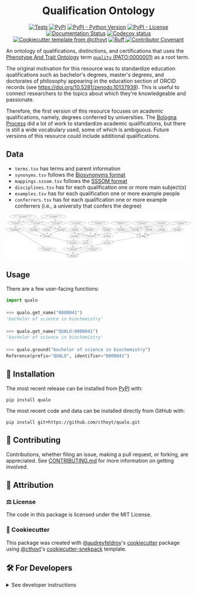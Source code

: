 <!--
<p align="center">
  <img src="https://github.com/cthoyt/qualo/raw/main/docs/source/logo.png" height="150">
</p>
-->

<h1 align="center">
  Qualification Ontology
</h1>

<p align="center">
    <a href="https://github.com/cthoyt/qualo/actions/workflows/tests.yml">
        <img alt="Tests" src="https://github.com/cthoyt/qualo/actions/workflows/tests.yml/badge.svg" /></a>
    <a href="https://pypi.org/project/qualo">
        <img alt="PyPI" src="https://img.shields.io/pypi/v/qualo" /></a>
    <a href="https://pypi.org/project/qualo">
        <img alt="PyPI - Python Version" src="https://img.shields.io/pypi/pyversions/qualo" /></a>
    <a href="https://github.com/cthoyt/qualo/blob/main/LICENSE">
        <img alt="PyPI - License" src="https://img.shields.io/pypi/l/qualo" /></a>
    <a href='https://qualo.readthedocs.io/en/latest/?badge=latest'>
        <img src='https://readthedocs.org/projects/qualo/badge/?version=latest' alt='Documentation Status' /></a>
    <a href="https://codecov.io/gh/cthoyt/qualo/branch/main">
        <img src="https://codecov.io/gh/cthoyt/qualo/branch/main/graph/badge.svg" alt="Codecov status" /></a>  
    <a href="https://github.com/cthoyt/cookiecutter-python-package">
        <img alt="Cookiecutter template from @cthoyt" src="https://img.shields.io/badge/Cookiecutter-snekpack-blue" /></a>
    <a href="https://github.com/astral-sh/ruff">
        <img src="https://img.shields.io/endpoint?url=https://raw.githubusercontent.com/astral-sh/ruff/main/assets/badge/v2.json" alt="Ruff" style="max-width:100%;">
    </a>
    <a href="https://github.com/cthoyt/qualo/blob/main/.github/CODE_OF_CONDUCT.md">
        <img src="https://img.shields.io/badge/Contributor%20Covenant-2.1-4baaaa.svg" alt="Contributor Covenant"/></a>
</p>

An ontology of qualifications, distinctions, and certifications that uses the 
[Phenotype And Trait Ontology](https://bioregistry.io/pato)
term [`quality` (PATO:0000001)](https://bioregistry.io/PATO:0000001?provider=ols)
as a root term.

The original motivation for this resource was to standardize education qualifications such as 
bachelor's degrees, master's degrees, and doctorates of philosophy appearing in the education 
section of ORCID records (see https://doi.org/10.5281/zenodo.10137939).
This is useful to connect researchers to the topics about which they're knowledgeable and passionate.

Therefore, the first version of this resource focuses on academic qualifications, namely,
degrees conferred by universities. The [Bologna Process](https://en.wikipedia.org/wiki/Bologna_Process)
did a lot of work to standardize academic qualifications, but there is still a wide vocabulary used, some of
which is ambiguous. Future versions of this resource could include additional qualifications.

## Data

- `terms.tsv` has terms and parent information
- `synonyms.tsv` follows the [Biosynonyms format](https://github.com/biopragmatics/biosynonyms)
- `mappings.sssom.tsv` follows the [SSSOM format](https://mapping-commons.github.io/sssom/)
- `disciplines.tsv` has for each qualification one or more main subject(s)
- `examples.tsv` has for each qualification one or more example people
- `conferrers.tsv` has for each qualification one or more example conferrers (i.e., a university that confers the degree)

![Psychology hierarchy](docs/source/img/hierarchy.png)

## Usage

There are a few user-facing functions:

```python
import qualo

>>> qualo.get_name("0000041")
'bachelor of science in biochemistry'

>>> qualo.get_name("QUALO:0000041")
'bachelor of science in biochemistry'

>>> qualo.ground("bachelor of science in biochemistry")
Reference(prefix="QUALO", identifier="0000041")
```

## 🚀 Installation

The most recent release can be installed from
[PyPI](https://pypi.org/project/qualo/) with:

```shell
pip install qualo
```

The most recent code and data can be installed directly from GitHub with:

```shell
pip install git+https://github.com/cthoyt/qualo.git
```

## 👐 Contributing

Contributions, whether filing an issue, making a pull request, or forking, are appreciated. See
[CONTRIBUTING.md](https://github.com/cthoyt/qualo/blob/master/.github/CONTRIBUTING.md)
for more information on getting involved.

## 👋 Attribution

### ⚖️ License

The code in this package is licensed under the MIT License.

### 🍪 Cookiecutter

This package was created with [@audreyfeldroy](https://github.com/audreyfeldroy)'s
[cookiecutter](https://github.com/cookiecutter/cookiecutter) package using [@cthoyt](https://github.com/cthoyt)'s
[cookiecutter-snekpack](https://github.com/cthoyt/cookiecutter-snekpack) template.

## 🛠️ For Developers

<details>
  <summary>See developer instructions</summary>

The final section of the README is for if you want to get involved by making a code contribution.

### Development Installation

To install in development mode, use the following:

```console
git clone git+https://github.com/cthoyt/qualo.git
cd qualo
python3 -m pip install -e .
```

### Updating Package Boilerplate

This project uses `cruft` to keep boilerplate (i.e., configuration, contribution guidelines, documentation
configuration)
up-to-date with the upstream cookiecutter package. Update with the following:

```console
python3 -m pip install cruft
cruft update
```

More info on Cruft's update command is
available [here](https://github.com/cruft/cruft?tab=readme-ov-file#updating-a-project).

### 🥼 Testing

After cloning the repository and installing `tox` with
`python3 -m pip install tox tox-uv`,
the unit tests in the `tests/` folder can be run reproducibly with:

```console
tox -e py
```

Additionally, these tests are automatically re-run with each commit in a
[GitHub Action](https://github.com/cthoyt/qualo/actions?query=workflow%3ATests).

### 📖 Building the Documentation

The documentation can be built locally using the following:

```console
git clone git+https://github.com/cthoyt/qualo.git
cd qualo
tox -e docs
open docs/build/html/index.html
```

The documentation automatically installs the package as well as the `docs`
extra specified in the [`pyproject.toml`](pyproject.toml). `sphinx` plugins
like `texext` can be added there. Additionally, they need to be added to the
`extensions` list in [`docs/source/conf.py`](docs/source/conf.py).

The documentation can be deployed to [ReadTheDocs](https://readthedocs.io) using
[this guide](https://docs.readthedocs.io/en/stable/intro/import-guide.html).
The [`.readthedocs.yml`](.readthedocs.yml) YAML file contains all the configuration you'll need.
You can also set up continuous integration on GitHub to check not only that
Sphinx can build the documentation in an isolated environment (i.e., with `tox -e docs-test`)
but also that [ReadTheDocs can build it too](https://docs.readthedocs.io/en/stable/pull-requests.html).

#### Configuring ReadTheDocs

1. Log in to ReadTheDocs with your GitHub account to install the integration
   at https://readthedocs.org/accounts/login/?next=/dashboard/
2. Import your project by navigating to https://readthedocs.org/dashboard/import then clicking the plus icon next to
   your repository
3. You can rename the repository on the next screen using a more stylized name (i.e., with spaces and capital letters)
4. Click next, and you're good to go!

### 📦 Making a Release

#### Configuring Zenodo

[Zenodo](https://zenodo.org) is a long-term archival system that assigns a DOI to each release of your package.

1. Log in to Zenodo via GitHub with this link: https://zenodo.org/oauth/login/github/?next=%2F. This brings you to a
   page that lists all of your organizations and asks you to approve installing the Zenodo app on GitHub. Click "grant"
   next to any organizations you want to enable the integration for, then click the big green "approve" button. This
   step only needs to be done once.
2. Navigate to https://zenodo.org/account/settings/github/, which lists all of your GitHub repositories (both in your
   username and any organizations you enabled). Click the on/off toggle for any relevant repositories. When you make
   a new repository, you'll have to come back to this

After these steps, you're ready to go! After you make "release" on GitHub (steps for this are below), you can navigate
to https://zenodo.org/account/settings/github/repository/cthoyt/qualo
to see the DOI for the release and link to the Zenodo record for it.

#### Registering with the Python Package Index (PyPI)

You only have to do the following steps once.

1. Register for an account on the [Python Package Index (PyPI)](https://pypi.org/account/register)
2. Navigate to https://pypi.org/manage/account and make sure you have verified your email address. A verification email
   might not have been sent by default, so you might have to click the "options" dropdown next to your address to get to
   the "re-send verification email" button
3. 2-Factor authentication is required for PyPI since the end of 2023 (see
   this [blog post from PyPI](https://blog.pypi.org/posts/2023-05-25-securing-pypi-with-2fa/)). This means
   you have to first issue account recovery codes, then set up 2-factor authentication
4. Issue an API token from https://pypi.org/manage/account/token

#### Configuring your machine's connection to PyPI

You have to do the following steps once per machine. 

```console
$ uv tool install keyring
$ keyring set https://upload.pypi.org/legacy/ __token__
$ keyring set https://test.pypi.org/legacy/ __token__
```

Note that this deprecates previous workflows using `.pypirc`.

#### Uploading to PyPI

After installing the package in development mode and installing
`tox` with `python3 -m pip install tox tox-uv`,
run the following from the console:

```console
tox -e finish
```

This script does the following:

1. Uses [bump-my-version](https://github.com/callowayproject/bump-my-version) to switch the version number in
   the `pyproject.toml`, `CITATION.cff`, `src/qualo/version.py`,
   and [`docs/source/conf.py`](docs/source/conf.py) to not have the `-dev` suffix
2. Packages the code in both a tar archive and a wheel using
   [`uv build`](https://docs.astral.sh/uv/guides/publish/#building-your-package)
3. Uploads to PyPI using [`uv publish`](https://docs.astral.sh/uv/guides/publish/#publishing-your-package).
4. Push to GitHub. You'll need to make a release going with the commit where the version was bumped.
5. Bump the version to the next patch. If you made big changes and want to bump the version by minor, you can
   use `tox -e bumpversion -- minor` after.

#### Releasing on GitHub

1. Navigate
   to https://github.com/cthoyt/qualo/releases/new
   to draft a new release
2. Click the "Choose a Tag" dropdown and select the tag corresponding to the release you just made
3. Click the "Generate Release Notes" button to get a quick outline of recent changes. Modify the title and description
   as you see fit
4. Click the big green "Publish Release" button

This will trigger Zenodo to assign a DOI to your release as well.

</details>
